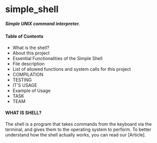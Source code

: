 # simple_shell

##### **Simple UNIX command interpreter.**

#### Table of Contents
- What is the shell?
- About this project
- Essential Functionalities of the Simple Shell
- File description
- List of allowed functions and system calls for this project
- COMPILATION
- TESTING
- IT'S USAGE
- Example of Usage
- TASK
- TEAM
####  WHAT IS SHELL?
The shell is a program that takes commands from the keyboard via the terminal, and gives them to the operating system to perform.
To better understand how the shell actually works, you can read our [Article].
